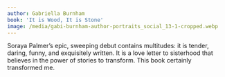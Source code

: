 ```yaml
---
author: Gabriella Burnham
book: 'It is Wood, It is Stone'
image: /media/gabi-burnham-author-portraits_social_13-1-cropped.webp
---
```


Soraya Palmer’s epic, sweeping debut contains multitudes: it is tender, daring, funny, and exquisitely written. It is a love letter to sisterhood that believes in the power of stories to transform. This book certainly transformed me.
